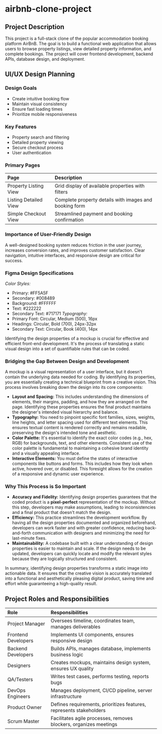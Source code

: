 # airbnb-clone-project
## Project Description
This project is a full-stack clone of the popular accommodation booking platform AirBnB. The goal is to build a functional web application that allows users to browse property listings, view detailed property information, and complete bookings. The project will cover frontend development, backend APIs, database design, and deployment.
## UI/UX Design Planning
### Design Goals
- Create intuitive booking flow
- Maintain visual consistency
- Ensure fast loading times
- Prioritize mobile responsiveness
### Key Features
- Property search and filtering
- Detailed property viewing
- Secure checkout process
- User authentication
### Primary Pages
| Page | Description |
| :--- | :--- |
| Property Listing View | Grid display of available properties with filters |
| Listing Detailed View | Complete property details with images and booking form |
| Simple Checkout View | Streamlined payment and booking confirmation |
### Importance of User-Friendly Design
A well-designed booking system reduces friction in the user journey, increases conversion rates, and improves customer satisfaction. Clear navigation, intuitive interfaces, and responsive design are critical for success.
### Figma Design Specifications
*Color Styles:*
- Primary: #FF5A5F
- Secondary: #008489
- Background: #FFFFFF
- Text: #222222
- Secondary Text: #717171
*Typography:*
- Primary Font: Circular, Medium (500), 16px
- Headings: Circular, Bold (700), 24px-32px
- Secondary Text: Circular, Book (400), 14px

Identifying the design properties of a mockup is crucial for effective and efficient front-end development. It's the process of translating a static visual design into a set of quantifiable rules that can be coded.

### Bridging the Gap Between Design and Development

A mockup is a visual representation of a user interface, but it doesn't contain the underlying data needed for coding. By identifying its properties, you are essentially creating a technical blueprint from a creative vision. This process involves breaking down the design into its core components:

* **Layout and Spacing:** This includes understanding the dimensions of elements, their margins, padding, and how they are arranged on the page. Identifying these properties ensures the final product maintains the designer's intended visual hierarchy and balance. 
* **Typography:** You need to pinpoint specific font families, sizes, weights, line heights, and letter spacing used for different text elements. This ensures textual content is rendered correctly and remains readable, preserving the design's intended tone and aesthetic.
* **Color Palette:** It's essential to identify the exact color codes (e.g., hex, RGB) for backgrounds, text, and other elements. Consistent use of the color palette is fundamental to maintaining a cohesive brand identity and a visually appealing interface.
* **Interactive Elements:** You must define the states of interactive components like buttons and forms. This includes how they look when active, hovered over, or disabled. This foresight allows for the creation of a responsive and dynamic user experience.

### Why This Process is So Important

* **Accuracy and Fidelity:** Identifying design properties guarantees that the coded product is a **pixel-perfect** representation of the mockup. Without this step, developers may make assumptions, leading to inconsistencies and a final product that doesn't match the design.
* **Efficiency:** This practice streamlines the development workflow. By having all the design properties documented and organized beforehand, developers can work faster and with greater confidence, reducing back-and-forth communication with designers and minimizing the need for last-minute fixes.
* **Maintainability:** A codebase built with a clear understanding of design properties is easier to maintain and scale. If the design needs to be updated, developers can quickly locate and modify the relevant styles because they are logically structured and consistent.

In summary, identifying design properties transforms a static image into actionable data. It ensures that the creative vision is accurately translated into a functional and aesthetically pleasing digital product, saving time and effort while guaranteeing a high-quality result.
## Project Roles and Responsibilities
| Role | Responsibilities |
| :--- | :--- |
| Project Manager | Oversees timeline, coordinates team, manages deliverables |
| Frontend Developers | Implements UI components, ensures responsive design |
| Backend Developers | Builds APIs, manages database, implements business logic |
| Designers | Creates mockups, maintains design system, ensures UX quality |
| QA/Testers | Writes test cases, performs testing, reports bugs |
| DevOps Engineers | Manages deployment, CI/CD pipeline, server infrastructure |
| Product Owner | Defines requirements, prioritizes features, represents stakeholders |
| Scrum Master | Facilitates agile processes, removes blockers, organizes meetings |
